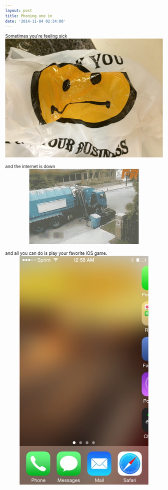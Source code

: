 ```yaml
---
layout: post
title: Phoning one in
date: '2014-11-04 02:34:00'
---
```


<div>Sometimes you're feeling sick</div>
<div style="text-align: center;">
<img src="/assets/images/thank-you-bag.jpg" />
</div><br>

<div>and the internet is down</div>
<div style="text-align: center;">
<img src="/assets/images/garbage-truck.gif" />
</div><br>

<div>and all you can do is play your favorite iOS game.</div>
<div style="text-align: center;">
<img src="/assets/images/ios-screen-game.jpg" />
</div>
